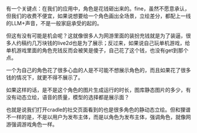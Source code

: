 


有一个关键点：在我们的应用中，角色是花钱砸出来的。fine，虽然不愿意承认，但我们的收费不便宜，如果说想要给一个角色画出全场景，立绘差分，都配上一线的LLM+声音，不是一般家庭承受的起的。

但这有没有可能是机会呢？这就像很多人为网游里面的装扮充钱就是为了装逼，很多人约稿约几万块钱的live2d也是为了展示；反过来，如果说自己玩单机游戏，给单机游戏里面的角色充钱反而会被笑是傻子，自己花了这个钱，也没有get到那个点。

一个为自己的角色花了很多心血的人是不可能不想展示角色的，而且如果花了很多钱的情况下，就更不得不展示了。

如果这样的话，是不是这个角色的图片生成运行的时长，图库静态图片的多少，有没有动态立绘，语音的质量，模型的选择都是展示面？

也就是说我们打开cradle的社交页面看到的也是很多角色的静动态立绘。但和狸谱不一样的是，不是以用户为发布主体，而是以角色为发布主体，强调角色，就像网游强调游戏角色一样。
